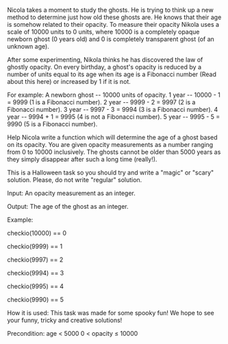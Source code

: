 Nicola takes a moment to study the ghosts. He is trying to think up a new method to determine just how old these ghosts are. He knows that their age is somehow related to their opacity. To measure their opacity Nikola uses a scale of 10000 units to 0 units, where 10000 is a completely opaque newborn ghost (0 years old) and 0 is completely transparent ghost (of an unknown age).

After some experimenting, Nikola thinks he has discovered the law of ghostly opacity. On every birthday, a ghost's opacity is reduced by a number of units equal to its age when its age is a Fibonacci number (Read about this here) or increased by 1 if it is not.

For example:
A newborn ghost -- 10000 units of opacity.
1 year -- 10000 - 1 = 9999 (1 is a Fibonacci number).
2 year -- 9999 - 2 = 9997 (2 is a Fibonacci number).
3 year -- 9997 - 3 = 9994 (3 is a Fibonacci number).
4 year -- 9994 + 1 = 9995 (4 is not a Fibonacci number).
5 year -- 9995 - 5 = 9990 (5 is a Fibonacci number).

Help Nicola write a function which will determine the age of a ghost based on its opacity. You are given opacity measurements as a number ranging from 0 to 10000 inclusively. The ghosts cannot be older than 5000 years as they simply disappear after such a long time (really!).

This is a Halloween task so you should try and write a "magic" or "scary" solution. Please, do not write "regular" solution.

Input: An opacity measurement as an integer.

Output: The age of the ghost as an integer.

Example:

checkio(10000) == 0

checkio(9999) == 1

checkio(9997) == 2

checkio(9994) == 3

checkio(9995) == 4

checkio(9990) == 5

How it is used: This task was made for some spooky fun! We hope to see your funny, tricky and creative solutions!

Precondition:
age < 5000
0 < opacity ≤ 10000
